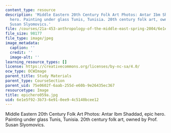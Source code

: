 ```yaml
---
content_type: resource
description: 'Middle Eastern 20th Century Folk Art Photos: Antar Ibm Shaddad, epic
  hero. Painting under glass Tunis, Tunisia. 20th century folk art, owned by Prof.
  Susan Slyomovics.'
file: /courses/21a-453-anthropology-of-the-middle-east-spring-2004/6e1e5f923b736e910ee94c5140bcee12_epichero059a.jpg
file_size: 98177
file_type: image/jpeg
image_metadata:
  caption: ''
  credit: ''
  image-alt: ''
learning_resource_types: []
license: https://creativecommons.org/licenses/by-nc-sa/4.0/
ocw_type: OCWImage
parent_title: Study Materials
parent_type: CourseSection
parent_uid: 75e0602f-6aab-255d-e60b-9e26435ec367
resourcetype: Image
title: epichero059a.jpg
uid: 6e1e5f92-3b73-6e91-0ee9-4c5140bcee12
---
```

Middle Eastern 20th Century Folk Art Photos: Antar Ibm Shaddad, epic hero. Painting under glass Tunis, Tunisia. 20th century folk art, owned by Prof. Susan Slyomovics.